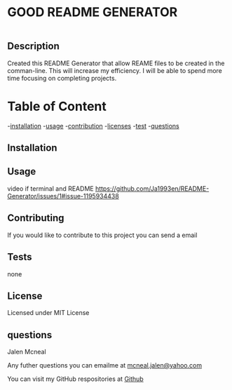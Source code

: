 
  # GOOD README GENERATOR
 <a href="https://img.shields.io/badge/License-MIT-brightgreen"><img scr="https://img.shields.io/badge/License-MIT-brightgreen"></a>


  ## Description 

  Created this README Generator that allow REAME files to be created in the comman-line. This will increase my efficiency. I will be able to spend more time focusing on completing projects.


# Table of Content
-[installation](#installation)
-[usage](#usage)
-[contribution](#contribution)
-[licenses](#licenses)
-[test](#test)
-[questions](#questions)


## Installation 



## Usage
video if terminal and  README https://github.com/Ja1993en/README-Generator/issues/1#issue-1195934438


## Contributing

If you would like to contribute to this project you can send a email

## Tests 


none

## License 

Licensed under MIT License

## questions

Jalen Mcneal

Any futher questions you can emailme at mcneal.jalen@yahoo.com

You can visit my GitHub respositories at [Github](https://github.com/Ja1993en)




